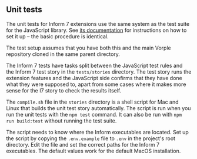 ## Unit tests

The unit tests for Inform 7 extensions use the same system as the test suite for the JavaScript library. See [its documentation](https://github.com/vorple/vorple) for instructions on how to set it up – the basic procedure is identical.

The test setup assumes that you have both this and the main Vorple repository cloned in the same parent directory.

The Inform 7 tests have tasks split between the JavaScript test rules and the Inform 7 test story in the `tests/stories` directory. The test story runs the extension features and the JavaScript side confirms that they have done what they were supposed to, apart from some cases where it makes more sense for the I7 story to check the results itself.

The `compile.sh` file in the `stories` directory is a shell script for Mac and Linux that builds the unit test story automatically. The script is run when you run the unit tests with the `npm test` command. It can also be run with `npm run build:test` without running the test suite.

The script needs to know where the Inform executables are located. Set up the script by copying the `.env.example` file to `.env` in the project's root directory. Edit the file and set the correct paths for the Inform 7 executables. The default values work for the default MacOS installation.
